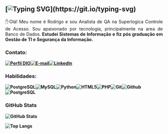 ## [![Typing SVG](https://readme-typing-svg.demolab.com?font=Fira+Code&size=32&pause=1000&color=BD1616&width=435&lines=Bem+Vindo+ao+meu+perfil!!;Welcome+to+my+profile!!)](https://git.io/typing-svg)
<p align="justify"> ✋Olá! Meu nome é Rodrigo e sou Analista de QA na Superlogica Controle de Acesso. Sou apaixonado por tecnologia, principalmente na area de Banco de Dados.<strong> Estudei Sistemas de Informação e fiz pós graduação em Gestão de TI e Segurança da Informação. </p>

### Contato:
[![Perfil DIO](https://img.shields.io/badge/-Meu%20Perfil%20na%20DIO-30A3DC?style=for-the-badge)](https://www.dio.me/users/rveiga08)[![E-mail](https://img.shields.io/badge/-Email-000?style=for-the-badge&logo=microsoft-outlook&logoColor=E94D5F)](mailto:rveiga08@hotmail.com)[![LinkedIn](https://img.shields.io/badge/LinkedIn-0A66C2?style=for-the-badge&logo=linkedin&logoColor=white)](https://www.linkedin.com/in/rodrigo-veiga/)

### Habilidades:
![PostgreSQL](https://img.shields.io/badge/postgresql-4285F4?style=for-the-badge&logo=postgresql&logoColor=white)![MySQL](https://img.shields.io/badge/mysql-4479A1?style=for-the-badge&logo=mysql&logoColor=white)![Python](https://img.shields.io/badge/Python-3670A0?style=for-the-badge&logo=python&logoColor=ffdd54)![HTML5](https://img.shields.io/badge/HTML5-E34F26?style=for-the-badge&logo=html5&logoColor=white)![PHP](https://img.shields.io/badge/php-F7DF1E?style=for-the-badge&logo=php&logoColor=black)![Git](https://img.shields.io/badge/Git-F05032?style=for-the-badge&logo=git&logoColor=white)![Github](https://img.shields.io/badge/Github-181717?style=for-the-badge&logo=Github&logoColor=white)![PostgreSQL](https://img.shields.io/badge/jira-0052CC?style=for-the-badge&logo=jira&logoColor=white)




### GitHub Stats
![GitHub Stats](https://github-readme-stats.vercel.app/api?username=rveiga08&theme=transparent&bg_color=000&border_color=30A3DC&show_icons=true&icon_color=30A3DC&title_color=E94D5F&text_color=FFF)

![Top Langs](https://github-readme-stats-git-masterrstaa-rickstaa.vercel.app/api/top-langs/?username=rveiga08&layout=compact&bg_color=000&border_color=30A3DC&title_color=E94D5F&text_color=FFF)
